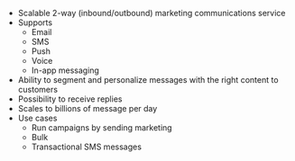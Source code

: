 - Scalable 2-way (inbound/outbound) marketing communications service
- Supports
	- Email
	- SMS
	- Push
	- Voice
	- In-app messaging
- Ability to segment and personalize messages with the right content to customers
- Possibility to receive replies
- Scales to billions of message per day
- Use cases
	- Run campaigns by sending marketing
	- Bulk
	- Transactional SMS messages